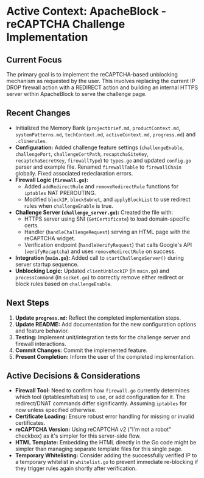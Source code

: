# Active Context: ApacheBlock - reCAPTCHA Challenge Implementation

## Current Focus

The primary goal is to implement the reCAPTCHA-based unblocking mechanism as requested by the user. This involves replacing the current IP DROP firewall action with a REDIRECT action and building an internal HTTPS server within ApacheBlock to serve the challenge page.

## Recent Changes

-   Initialized the Memory Bank (`projectbrief.md`, `productContext.md`, `systemPatterns.md`, `techContext.md`, `activeContext.md`, `progress.md`) and `.clinerules`.
-   **Configuration:** Added challenge feature settings (`challengeEnable`, `challengePort`, `challengeCertPath`, `recaptchaSiteKey`, `recaptchaSecretKey`, `firewallType`) to `types.go` and updated `config.go` parser and example file. Renamed `firewallTable` to `firewallChain` globally. Fixed associated redeclaration errors.
-   **Firewall Logic (`firewall.go`):**
    *   Added `addRedirectRule` and `removeRedirectRule` functions for `iptables` NAT PREROUTING.
    *   Modified `blockIP`, `blockSubnet`, and `applyBlockList` to use redirect rules when `challengeEnable` is true.
-   **Challenge Server (`challenge_server.go`):** Created the file with:
    *   HTTPS server using SNI (`GetCertificate`) to load domain-specific certs.
    *   Handler (`handleChallengeRequest`) serving an HTML page with the reCAPTCHA widget.
    *   Verification endpoint (`handleVerifyRequest`) that calls Google's API (`verifyRecaptcha`) and uses `removeRedirectRule` on success.
-   **Integration (`main.go`):** Added call to `startChallengeServer()` during server startup sequence.
-   **Unblocking Logic:** Updated `clientUnblockIP` (in `main.go`) and `processCommand` (in `socket.go`) to correctly remove either redirect or block rules based on `challengeEnable`.

## Next Steps

1.  **Update `progress.md`:** Reflect the completed implementation steps.
2.  **Update README:** Add documentation for the new configuration options and feature behavior.
3.  **Testing:** Implement unit/integration tests for the challenge server and firewall interactions.
4.  **Commit Changes:** Commit the implemented feature.
5.  **Present Completion:** Inform the user of the completed implementation.

## Active Decisions & Considerations

-   **Firewall Tool:** Need to confirm how `firewall.go` currently determines which tool (iptables/nftables) to use, or add configuration for it. The redirect/DNAT commands differ significantly. Assuming `iptables` for now unless specified otherwise.
-   **Certificate Loading:** Ensure robust error handling for missing or invalid certificates.
-   **reCAPTCHA Version:** Using reCAPTCHA v2 ("I'm not a robot" checkbox) as it's simpler for this server-side flow.
-   **HTML Template:** Embedding the HTML directly in the Go code might be simpler than managing separate template files for this single page.
-   **Temporary Whitelisting:** Consider adding the successfully verified IP to a temporary whitelist in `whitelist.go` to prevent immediate re-blocking if they trigger rules again shortly after verification.
